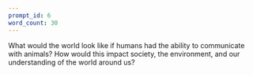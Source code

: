 ```yaml
---
prompt_id: 6
word_count: 30
---
```


What would the world look like if humans had the ability to communicate with animals? How would this impact society, the environment, and our understanding of the world around us?
